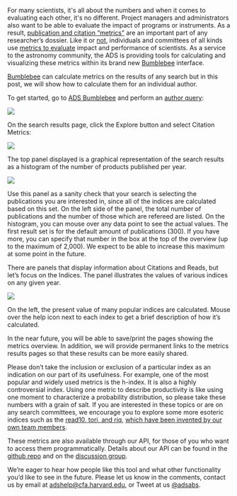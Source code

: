 
For many scientists, it's all about the numbers and when it comes to evaluating each other, it's no different. Project managers and administrators also want to be able to evaluate the impact of programs or instruments. As a result, [publication and citation “metrics”](http://exchanges.wiley.com/blog/2014/05/15/how-to-navigate-the-world-of-citation-metrics/) are an important part of any researcher’s dossier. Like it or [not](http://exchanges.wiley.com/blog/2010/11/10/can-we-do-better-than-existing-author-citation-metrics/), individuals and committees of all kinds use [metrics to evaluate](http://ucblibraries.colorado.edu/how/impact.htm) impact and performance of scientists. As a service to the astronomy community, the ADS is providing tools for calculating and visualizing these metrics within its brand new [Bumblebee](http://www.astrobetter.com/blog/2015/07/20/updates-on-ads-interfaces-and-the-announcement-of-bumblebee/) interface.

[Bumblebee](https://ui.adsabs.harvard.edu/#index/) can calculate metrics on the results of any search but in this post, we will show how to calculate them for an individual author.


To get started, go to [ADS Bumblebee](https://ui.adsabs.harvard.edu) and perform an [author query](../help/search/search-syntax/):

<div class="text-center">
    <img src="{{ site.baseurl }}/blog/images/blog_2015-10-21_image02.png" class="img-responsive"/>
</div>

On the search results page, click the Explore button and select Citation Metrics:

<div class="text-center">
    <img src="{{ site.baseurl }}/blog/images/blog_2015-10-21_image00.png" class="img-responsive"/>
</div>

The top panel displayed is a graphical representation of the search results as a histogram of the number of products published per year.

<img src="{{ site.baseurl }}/blog/images/blog_2015-10-21_image01.png" class="img-responsive"/>

Use this panel as a sanity check that your search is selecting the publications you are interested in, since all of the indices are calculated based on this set. On the left side of the panel, the total number of publications and the number of those which are refereed are listed. On the histogram, you can mouse over any data point to see the actual values. The first result set is for the default amount of publications (300). If you have more, you can specify that number in the box at the top of the overview (up to the maximum of 2,000). We expect to be able to increase this maximum at some point in the future.


There are panels that display information about Citations and Reads, but let’s focus on the Indices. The panel illustrates the values of various indices on any given year.

<img src="{{ site.baseurl }}/blog/images/blog_2015-10-21_image03.png" class="img-responsive"/>

On the left, the present value of many popular indices are calculated. Mouse over the help icon next to each index to get a brief description of how it’s calculated.

In the near future, you will be able to save/print the pages showing the metrics overview. In addition, we will provide permanent links to the metrics results pages so that these results can be more easily shared.

Please don’t take the inclusion or exclusion of a particular index as an indication on our part of its usefulness.  For example, one of the most popular and widely used metrics is the h-index.  It is also a highly controversial index. Using one metric to describe productivity is like using one moment to characterize a probability distribution, so please take these numbers with a grain of salt.  If you are interested in these topics or are on any search committees, we encourage you to explore some more esoteric indices such as the [read10, tori, and riq](../help/actions/analyze/), [which have been invented by our own team members](http://arxiv.org/abs/1209.2124).

These metrics are also available through our API, for those of you who want to access them programmatically. Details about our API can be found in the [github repo](https://github.com/adsabs/adsabs-dev-api) and on the [discussion group](https://groups.google.com/forum/#!forum/adsabs-dev-api).

We’re eager to hear how people like this tool and what other functionality you’d like to see in the future. Please let us know in the comments, contact us by email at [adshelp@cfa.harvard.edu](mailto:adshelp@cfa.harvard.edu), or Tweet at us [@adsabs](https://twitter.com/adsabs).
